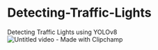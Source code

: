 # Detecting-Traffic-Lights
Detecting Traffic Lights using YOLOv8
![Untitled video - Made with Clipchamp](https://github.com/Hazemegy/Detecting-Traffic-Lights/assets/100795887/00a8a185-6f57-403e-9a0f-bdac3666c369)
